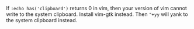 If `:echo has('clipboard')` returns 0 in vim, then your version of vim cannot write to the system clipboard.
Install vim-gtk instead. 
Then `"+yy` will yank to the system clipboard instead.
